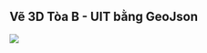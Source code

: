 ## Vẽ 3D Tòa B - UIT bằng GeoJson
<img src="https://lh3.googleusercontent.com/fife/ABSRlIpaJHeE23JMOUeOvdDMCLU-AUVidfz2GNmnOGpnMHXuccq24jQVC433fXkdgVAMLeoFtKAZiNfsEizgP1TJP66HTpDJ4WFQNVUTasX9GAJpl9iRIgbWLcWT_Bjf1lFKx7kMaCjW0Pl7P_3xfNgFPk0QGP8kuzQG1zpaIqnWU_sdeK6XqbntaCaNzgetoswRCCUNZcJmXmCxcjlOxA9KHm7ztH4hfnlOKf18vx2q1xjRq3pwED7ZOAQofbLjvh1rnTTTU3AM0GM-VYhA89kOOVnpfvrGsPthE1jUj4YIAruHt__8EXe6p-KdlX_HW7Cy7CirbcpepiKQM-6QxrPzVp0fiU_GsKxUNxeWXY8kHMwBX83I0Oeabqt1OcC8vZCA8iYx1dB7x5UdrwRWGNwgp360S0EGpXZVemuJMIadHZxdGyLmpkbBs1NWHIlUYzswDSANZ6rYFm7vZ72YrUi7Xe1r0-40i7uDpQrBvMFy4Ob12QWkmG-KaKo4uV-iW6b4JHwdH5Pl2L47Rb60ijwU6RwAyBZojLKW7ByfHh1hTVsylbtYP6tw_tCL1gahnPdVHsgEW_jL1mllQqvZxOjfBShkwhPFrmZfIadtA7RFAf90V4yIy42KdiLy5QCotv9tsME6Mjztoov_sZKI40YOr18BilhBAW5xM2zh2MJ5TfIQA_d9el0nqIwbJs565mkXcZpin2DPQ2-w-jsxGTtGHHggL6GIwlsuqSw=w1600-h757-ft">
